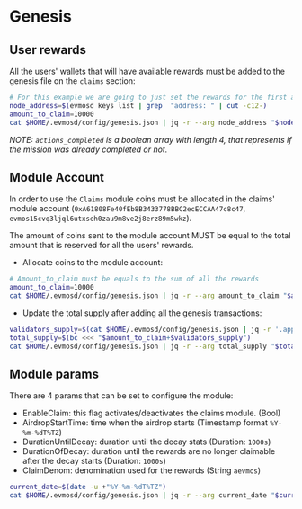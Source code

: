 <!--
order: 1
-->

# Genesis

## User rewards

All the users' wallets that will have available rewards must be added to the genesis file on the `claims` section:

```sh
# For this example we are going to just set the rewards for the first address in the node
node_address=$(evmosd keys list | grep  "address: " | cut -c12-)
amount_to_claim=10000
cat $HOME/.evmosd/config/genesis.json | jq -r --arg node_address "$node_address" --arg amount_to_claim "$amount_to_claim" '.app_state["claims"]["claim_records"]=[{"initial_claimable_amount":$amount_to_claim, "actions_completed":[false, false, false, false],"address":$node_address}]' > $HOME/.evmosd/config/tmp_genesis.json && mv $HOME/.evmosd/config/tmp_genesis.json $HOME/.evmosd/config/genesis.json
```

_NOTE: `actions_completed` is a boolean array with length 4, that represents if the mission was already completed or not._

## Module Account

In order to use the `Claims` module coins must be allocated in the claims' module account (`0xA61808Fe40fEb8B3433778BBC2ecECCAA47c8c47`, `evmos15cvq3ljql6utxseh0zau9m8ve2j8erz89m5wkz`).

The amount of coins sent to the module account MUST be equal to the total amount that is reserved for all the users' rewards.

- Allocate coins to the module account:

```sh
# Amount_to_claim must be equals to the sum of all the rewards
amount_to_claim=10000
cat $HOME/.evmosd/config/genesis.json | jq -r --arg amount_to_claim "$amount_to_claim" '.app_state["bank"]["balances"] += [{"address":"evmos15cvq3ljql6utxseh0zau9m8ve2j8erz89m5wkz","coins":[{"denom":"aevmos", "amount":$amount_to_claim}]}]' > $HOME/.evmosd/config/tmp_genesis.json && mv $HOME/.evmosd/config/tmp_genesis.json $HOME/.evmosd/config/genesis.json
```

- Update the total supply after adding all the genesis transactions:

```sh
validators_supply=$(cat $HOME/.evmosd/config/genesis.json | jq -r '.app_state["bank"]["supply"][0]["amount"]')
total_supply=$(bc <<< "$amount_to_claim+$validators_supply")
cat $HOME/.evmosd/config/genesis.json | jq -r --arg total_supply "$total_supply" '.app_state["bank"]["supply"][0]["amount"]=$total_supply' > $HOME/.evmosd/config/tmp_genesis.json && mv $HOME/.evmosd/config/tmp_genesis.json $HOME/.evmosd/config/genesis.json
```

## Module params

There are 4 params that can be set to configure the module:

- EnableClaim: this flag activates/deactivates the claims module. (Bool)
- AirdropStartTime: time when the airdrop starts (Timestamp format `%Y-%m-%dT%TZ`)
- DurationUntilDecay: duration until the decay stats (Duration: `1000s`)
- DurationOfDecay: duration until the rewards are no longer claimable after the decay starts (Duration: `1000s`)
- ClaimDenom: denomination used for the rewards (String `aevmos`)

```sh
current_date=$(date -u +"%Y-%m-%dT%TZ")
cat $HOME/.evmosd/config/genesis.json | jq -r --arg current_date "$current_date" '.app_state["claims"]["params"]["airdrop_start_time"]=$current_date' > $HOME/.evmosd/config/tmp_genesis.json && mv $HOME/.evmosd/config/tmp_genesis.json $HOME/.evmosd/config/genesis.json
```
